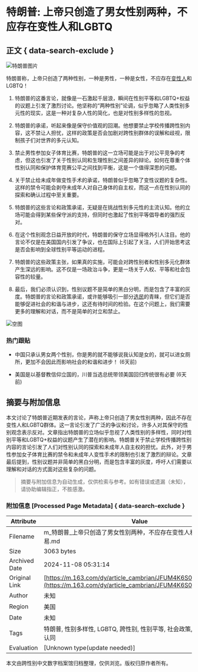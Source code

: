 # 特朗普: 上帝只创造了男女性别两种，不应存在变性人和LGBTQ

## 正文 { data-search-exclude }


![特朗普图片](https://nimg.ws.126.net/?url=http%3A%2F%2Fdingyue.ws.126.net%2F2024%2F1101%2Fb254626aj00sm9zi0000vd000px00gjm.jpg&thumbnail=750x2147483647&quality=75&type=jpg)

特朗普称，上帝只创造了两种性别，一种是男性，一种是女性，不应存在[变性人](https://news.163.com/news/search?keyword=%E5%8F%98%E6%80%A7%E4%BA%BA)和LGBTQ！

1. 特朗普的这番言论，就像是一石激起千层浪，瞬间在性别平等和LGBTQ+权益的议题上引发了激烈讨论。他坚称的“两种性别”论调，似乎忽略了人类性别多元性的现实，这是一种对复杂人性的简化，也是对性别多样性的忽视。

2. 特朗普的承诺，听起来像是保守价值观的回潮。他想要禁止学校传播跨性别内容，这不禁让人担忧，这样的政策是否会加剧对跨性别群体的误解和歧视，限制孩子们对世界的多元认知。

3. 禁止男性参加女子体育比赛，特朗普的这一立场可能是出于对公平竞争的考虑，但这也引发了关于性别认同和生理性别之间差异的辩论。如何在尊重个体性别认同和保护体育竞赛公平之间找到平衡，这是一个值得深思的问题。

4. 关于禁止给未成年做变性手术的承诺，特朗普似乎忽略了变性议题的复杂性。这样的禁令可能会剥夺未成年人对自己身体的自主权，而这一点在性别认同的探索和确认过程中至关重要。

5. 特朗普的这些言论和政策承诺，无疑是在挑战性别多元性的主流认知。他的立场可能会得到某些保守派的支持，但同时也激起了性别平等倡导者的强烈反对。

6. 在这个性别观念日益开放的时代，特朗普的保守立场显得格外引人注目。他的言论不仅是在美国国内引发了争议，也在国际上引起了关注，人们开始思考这是否会影响到全球性别平等运动的进程。

7. 特朗普的这些政策主张，如果真的实施，可能会对跨性别者和性别多元化群体产生深远的影响。这不仅是一场政治斗争，更是一场关于人权、平等和社会包容性的较量。

8. 最后，我们必须认识到，性别议题不是简单的黑白分明，而是包含了丰富的灰度。特朗普的言论和政策承诺，或许能够吸引一部分[选民](https://news.163.com/news/search?keyword=%E9%80%89%E6%B0%91)的青睐，但它们是否能够促进社会的和谐与进步，这还有待时间的检验。在这个问题上，我们需要更多的理解和对话，而不是简单的对立和禁止。

![空图](https://static.ws.126.net/163/frontend/images/2022/empty.png)

### 热门跟贴

- 中国只承认男女两个性别，你是男的就不能够说我认知是女的，就可以进女厕所，更加不会因此而影响社会的和谐和进步！ (6天前)
  
- 美国是以基督教信仰立国的，川普当选总统带领美国回归传统很有必要 (6天前)
<!-- tcd_original_link https://m.163.com/dy/article_cambrian/JFUM4K6S0553ESUC.html -->
## 摘要与附加信息

<!-- tcd_abstract -->
本文讨论了特朗普近期发表的言论，声称上帝只创造了男女性别两种，因此不存在变性人和LGBTQ群体。这一言论引发了广泛的争议和讨论，许多人对其保守的性别观念表示反对。文章指出特朗普的立场似乎忽视了人类性别的多样性，同时对性别平等和LGBTQ+权益的议题产生了潜在的影响。特朗普关于禁止学校传播跨性别内容的言论引发了人们对性别认同的探索和未成年人自主权的担忧。此外，对于男性参加女子体育比赛的禁令和未成年人变性手术的限制也引发了激烈的辩论。文章最后提到，性别议题并非简单的黑白分明，而是包含丰富的灰度，呼吁人们需要以理解和对话的方式面对这些复杂的问题。
<!-- tcd_abstract_end -->

> 摘要与附加信息为自动生成，仅供检索与参考。如有错误或遗漏（未知），请协助编辑指正，不胜感激。

### 附加信息 [Processed Page Metadata] { data-search-exclude }

| Attribute       | Value                                  |
|-----------------|----------------------------------------|
| Filename        | m_特朗普_上帝只创造了男女性别两种，不应存在变性人和LGBTQ_-_网易.md                             |
| Size            | 3063 bytes                           |
| Archived Date   | 2024-11-08 05:31:14                             |
| Original Link   | [https://m.163.com/dy/article_cambrian/JFUM4K6S0553ESUC.html](https://m.163.com/dy/article_cambrian/JFUM4K6S0553ESUC.html)                       |
| Author          | 未知                               |
| Region          | 美国                               |
| Date            | 未知                                 |
| Tags            | 特朗普, 性别多样性, LGBTQ, 跨性别, 性别平等, 社会政策, 保守主义, 性别认同                                 |
| Evaluation            | [Unknown type(update needed)]                                 |
<!-- tcd_table_end -->

本文由跨性别中文数字档案馆归档整理，仅供浏览。版权归原作者所有。
